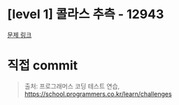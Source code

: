 # [level 1] 콜라스 추측 - 12943

[문제 링크](https://school.programmers.co.kr/learn/courses/30/lessons/12943)

# 직접 commit

> 출처: 프로그래머스 코딩 테스트 연습, https://school.programmers.co.kr/learn/challenges
